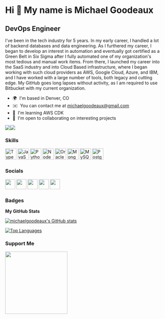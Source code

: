 Hi 👋 My name is Michael Goodeaux
=================================

DevOps Engineer
---------------

I've been in the tech industry for 5 years. In my early career, I handled a lot of backend databases and data engineering. As I furthered my career, I began to develop an interest in automation and eventually got certified as a Green Belt in Six Sigma after I fully automated one of my organization's most tedious and manual work items. From there, I launched my career into the SaaS industry and into Cloud Based infrastructure, where I began working with such cloud providers as AWS, Google Cloud, Azure, and IBM, and I have worked with a large number of tools, both legacy and cutting edge. My GitHub goes long lapses without activity, as I am required to use Bitbucket with my current organization.

* 🌍  I'm based in Denver, CO
* ✉️  You can contact me at [michaelgoodeaux@gmail.com](mailto:michaelgoodeaux@gmail.com)
* 🧠  I'm learning AWS CDK
* 🤝  I'm open to collaborating on interesting projects

<a href="https://www.twitter.com/shroomagettv" target="_blank" rel="noreferrer"><img
src="https://img.shields.io/twitter/follow/shroomagettv?logo=twitter&style=for-the-badge&color=0891b2&labelColor=1c1917"
/></a><a href="https://www.twitch.tv/omni_shroomage" target="_blank" rel="noreferrer"><img
src="https://img.shields.io/twitch/status/omni_shroomage?logo=twitchsx&style=for-the-badge&color=0891b2&labelColor=1c1917&label=TWITCH+STATUS" /></a>

### Skills

<p align="left">
<a href="https://www.typescriptlang.org/" target="_blank" rel="noreferrer"><img src="https://raw.githubusercontent.com/danielcranney/readme-generator/main/public/icons/skills/typescript-colored.svg" width="36" height="36" alt="TypeScript" /></a>
<a href="https://developer.mozilla.org/en-US/docs/Web/JavaScript" target="_blank" rel="noreferrer"><img src="https://raw.githubusercontent.com/danielcranney/readme-generator/main/public/icons/skills/javascript-colored.svg" width="36" height="36" alt="JavaScript" /></a>
<a href="https://www.python.org/" target="_blank" rel="noreferrer"><img src="https://raw.githubusercontent.com/danielcranney/readme-generator/main/public/icons/skills/python-colored.svg" width="36" height="36" alt="Python" /></a>
<a href="https://nodejs.org/en/" target="_blank" rel="noreferrer"><img src="https://raw.githubusercontent.com/danielcranney/readme-generator/main/public/icons/skills/nodejs-colored.svg" width="36" height="36" alt="NodeJS" /></a>
<a href="https://www.oracle.com/uk/index.html" target="_blank" rel="noreferrer"><img src="https://raw.githubusercontent.com/danielcranney/readme-generator/main/public/icons/skills/oracle-colored.svg" width="36" height="36" alt="Oracle" /></a>
<a href="https://www.mongodb.com/" target="_blank" rel="noreferrer"><img src="https://raw.githubusercontent.com/danielcranney/readme-generator/main/public/icons/skills/mongodb-colored.svg" width="36" height="36" alt="MongoDB" /></a>
<a href="https://www.mysql.com/" target="_blank" rel="noreferrer"><img src="https://raw.githubusercontent.com/danielcranney/readme-generator/main/public/icons/skills/mysql-colored.svg" width="36" height="36" alt="MySQL" /></a>
<a href="https://www.postgresql.org/" target="_blank" rel="noreferrer"><img src="https://raw.githubusercontent.com/danielcranney/readme-generator/main/public/icons/skills/postgresql-colored.svg" width="36" height="36" alt="PostgreSQL" /></a>
</p>


### Socials

<p align="left"> <a href="https://discord.com/users/Shroomage#5255" target="_blank" rel="noreferrer"><img src="https://raw.githubusercontent.com/danielcranney/readme-generator/main/public/icons/socials/discord.svg" width="32" height="32" /></a> <a href="https://www.github.com/michaelgoodeaux" target="_blank" rel="noreferrer"><img src="https://raw.githubusercontent.com/danielcranney/readme-generator/main/public/icons/socials/github.svg" width="32" height="32" /></a> <a href="https://www.linkedin.com/in/michael-goodeaux/" target="_blank" rel="noreferrer"><img src="https://raw.githubusercontent.com/danielcranney/readme-generator/main/public/icons/socials/linkedin.svg" width="32" height="32" /></a> <a href="https://www.twitter.com/shroomagettv" target="_blank" rel="noreferrer"><img src="https://raw.githubusercontent.com/danielcranney/readme-generator/main/public/icons/socials/twitter.svg" width="32" height="32" /></a> <a href="https://www.twitch.tv/shr00mage" target="_blank" rel="noreferrer"><img src="https://raw.githubusercontent.com/danielcranney/readme-generator/main/public/icons/socials/twitch.svg" width="32" height="32" /></a></p>

### Badges

<b>My GitHub Stats</b>

<a href="http://www.github.com/michaelgoodeaux"><img src="https://github-readme-stats.vercel.app/api?username=michaelgoodeaux&show_icons=true&hide=&count_private=true&title_color=0891b2&text_color=ffffff&icon_color=0891b2&bg_color=1c1917&hide_border=true&show_icons=true" alt="michaelgoodeaux's GitHub stats" /></a>

<a href="https://github.com/michaelgoodeaux" align="left"><img src="https://github-readme-stats.vercel.app/api/top-langs/?username=michaelgoodeaux&langs_count=10&title_color=0891b2&text_color=ffffff&icon_color=0891b2&bg_color=1c1917&hide_border=true&locale=en&custom_title=Top%20%Languages" alt="Top Languages" /></a>

### Support Me

<a href="https://www.buymeacoffee.com/mgoodeaux"><img src="https://cdn.buymeacoffee.com/buttons/v2/default-yellow.png" width="200" /></a>
